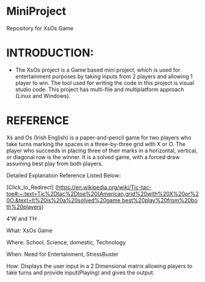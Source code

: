 # MiniProject
Repository for XsOs Game

# INTRODUCTION: 
* The XsOs project is a Game based mini project, which is used for entertainment purposes by taking inputs from 2 players and allowing 1 player to win. The tool used for writing the code in this project is visual studio code. This project has multi-file and multiplatform approach (Linux and Windows).

# REFERENCE

 Xs and Os (Irish English) is a paper-and-pencil game for two players who take turns marking the spaces in a three-by-three grid with X or O. The player who succeeds in placing three of their marks in a horizontal, vertical, or diagonal row is the winner. It is a solved game, with a forced draw assuming best play from both players.

Detailed Explanation Reference Listed Below: 

[Click_to_Redirect]
(https://en.wikipedia.org/wiki/Tic-tac-toe#:~:text=Tic%2Dtac%2Dtoe%20(American,grid%20with%20X%20or%20O.&text=It%20is%20a%20solved%20game,best%20play%20from%20both%20players)

4’W and 1’H

What: XsOs Game

Where: School, Science, domestic, Technology

When: Need for Entertainment, StressBuster

How: Displays the user input in a 2 Dimensional matrix allowing players to take turns and provide input(Playing) and gives the output.
